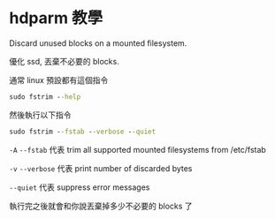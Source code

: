 # hdparm 教學

Discard unused blocks on a mounted filesystem.

優化 ssd, 丟棄不必要的 blocks.

通常 linux 預設都有這個指令

```cmd
sudo fstrim --help
```
然後執行以下指令

```cmd
sudo fstrim --fstab --verbose --quiet
```

`-A` `--fstab` 代表 trim all supported mounted filesystems from /etc/fstab

`-v` `--verbose` 代表 print number of discarded bytes

`--quiet` 代表 suppress error messages

執行完之後就會和你說丟棄掉多少不必要的 blocks 了

